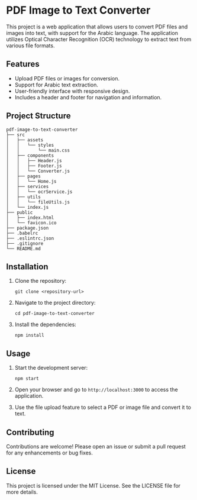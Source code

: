 # PDF Image to Text Converter

This project is a web application that allows users to convert PDF files and images into text, with support for the Arabic language. The application utilizes Optical Character Recognition (OCR) technology to extract text from various file formats.

## Features

- Upload PDF files or images for conversion.
- Support for Arabic text extraction.
- User-friendly interface with responsive design.
- Includes a header and footer for navigation and information.

## Project Structure

```
pdf-image-to-text-converter
├── src
│   ├── assets
│   │   └── styles
│   │       └── main.css
│   ├── components
│   │   ├── Header.js
│   │   ├── Footer.js
│   │   └── Converter.js
│   ├── pages
│   │   └── Home.js
│   ├── services
│   │   └── ocrService.js
│   ├── utils
│   │   └── fileUtils.js
│   └── index.js
├── public
│   ├── index.html
│   └── favicon.ico
├── package.json
├── .babelrc
├── .eslintrc.json
├── .gitignore
└── README.md
```

## Installation

1. Clone the repository:
   ```
   git clone <repository-url>
   ```

2. Navigate to the project directory:
   ```
   cd pdf-image-to-text-converter
   ```

3. Install the dependencies:
   ```
   npm install
   ```

## Usage

1. Start the development server:
   ```
   npm start
   ```

2. Open your browser and go to `http://localhost:3000` to access the application.

3. Use the file upload feature to select a PDF or image file and convert it to text.

## Contributing

Contributions are welcome! Please open an issue or submit a pull request for any enhancements or bug fixes.

## License

This project is licensed under the MIT License. See the LICENSE file for more details.